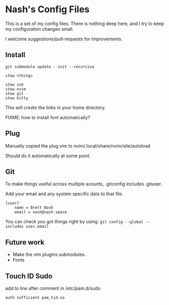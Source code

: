 Nash's Config Files
===================

This is a set of my config files.  There is nothing deep here, and I try to
keep my configuration changes small.

I welcome suggestions/pull-requests for improvements.

Install
-------

	git submodule update --init --recursive

	stow <thing>

	stow zsh
	stow nvim
	stow git
	stow kitty

This will create the links in your home directory.

FIXME: how to install font automatically?

Plug
----

Manually copied the plug.vim to nvim/.local/share/nvim/site/autoload

Should do it automatically at some point.

Git
---

To make things useful across multiple acounts, .gitconfig includes .gituser.

Add your email and any system specific data to that file.

```
[user]
	name = Brett Nash
	email = nash@nash.space
```

You can check you got things right by using: `git config --global --includes user.email`

Future work
-----------

   - Make the vim plugins submodules.
   - Fonts

Touch ID Sudo
-------------

add to line after comment in /etc/pam.d/sudo

```
auth sufficient pam_tid.so
```
